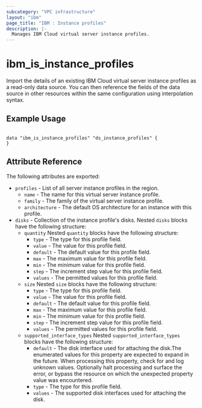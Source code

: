 ```yaml
---
subcategory: "VPC infrastructure"
layout: "ibm"
page_title: "IBM : Instance profiles"
description: |-
  Manages IBM Cloud virtual server instance profiles.
---
```


# ibm\_is_instance_profiles

Import the details of an existing IBM Cloud virtual server instance profiles as a read-only data source. You can then reference the fields of the data source in other resources within the same configuration using interpolation syntax.


## Example Usage

```hcl

data "ibm_is_instance_profiles" "ds_instance_profiles" {
}

```

## Attribute Reference

The following attributes are exported:

* `profiles` - List of all server instance profiles in the region.
  * `name` - The name for this virtual server instance profile.
  * `family` - The family of the virtual server instance profile.
  * `architecture` - The default OS architecture for an instance with this profile.
* `disks` - Collection of the instance profile's disks. Nested `disks` blocks have the following structure:
	* `quantity`  Nested `quantity` blocks have the following structure:
		* `type` - The type for this profile field.
		* `value` - The value for this profile field.
		* `default` - The default value for this profile field.
		* `max` - The maximum value for this profile field.
		* `min` - The minimum value for this profile field.
		* `step` - The increment step value for this profile field.
		* `values` - The permitted values for this profile field.
	* `size`  Nested `size` blocks have the following structure:
		* `type` - The type for this profile field.
		* `value` - The value for this profile field.
		* `default` - The default value for this profile field.
		* `max` - The maximum value for this profile field.
		* `min` - The minimum value for this profile field.
		* `step` - The increment step value for this profile field.
		* `values` - The permitted values for this profile field.
	* `supported_interface_types`  Nested `supported_interface_types` blocks have the following structure:
		* `default` - The disk interface used for attaching the disk.The enumerated values for this property are expected to expand in the future. When processing this property, check for and log unknown values. Optionally halt processing and surface the error, or bypass the resource on which the unexpected property value was encountered.
		* `type` - The type for this profile field.
		* `values` - The supported disk interfaces used for attaching the disk.
